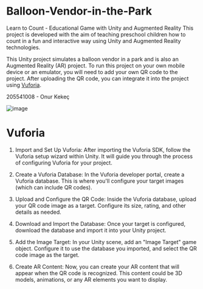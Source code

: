 # Balloon-Vendor-in-the-Park
Learn to Count - Educational Game with Unity and Augmented Reality This project is developed with the aim of teaching preschool children how to count in a fun and interactive way using Unity and Augmented Reality technologies.

This Unity project simulates a balloon vendor in a park and is also an Augmented Reality (AR) project. To run this project on your own mobile device or an emulator, you will need to add your own QR code to the project. After uploading the QR code, you can integrate it into the project using [Vuforia](https://github.com/Onurkekec0/Balloon-Vendor-in-the-Park-AR-Project-/#vuforia).

205541008 - Onur Kekeç


![image](https://github.com/Onurkekec0/Balloon-Vendor-in-the-Park-AR-Project-/assets/102962541/596cf13b-2caf-41c2-aaf4-a6926dbdc563)


# Vuforia
1) Import and Set Up Vuforia: After importing the Vuforia SDK, follow the Vuforia setup wizard within Unity. It will guide you through the process of configuring Vuforia for your project.

2) Create a Vuforia Database: In the Vuforia developer portal, create a Vuforia database. This is where you'll configure your target images (which can include QR codes).

3) Upload and Configure the QR Code: Inside the Vuforia database, upload your QR code image as a target. Configure its size, rating, and other details as needed.

4) Download and Import the Database: Once your target is configured, download the database and import it into your Unity project.

5) Add the Image Target: In your Unity scene, add an "Image Target" game object. Configure it to use the database you imported, and select the QR code image as the target.

6) Create AR Content: Now, you can create your AR content that will appear when the QR code is recognized. This content could be 3D models, animations, or any AR elements you want to display.
